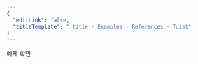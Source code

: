 ```yaml
---
{
  "editLink": false,
  "titleTemplate": ":title · Examples · References · Tuist"
}
---
```

<script setup>
import { useData } from 'vitepress'

// params is a Vue ref
const { params } = useData()

</script>

<!-- @content -->

<a :href="params.url" target="blank">예제 확인</a>
